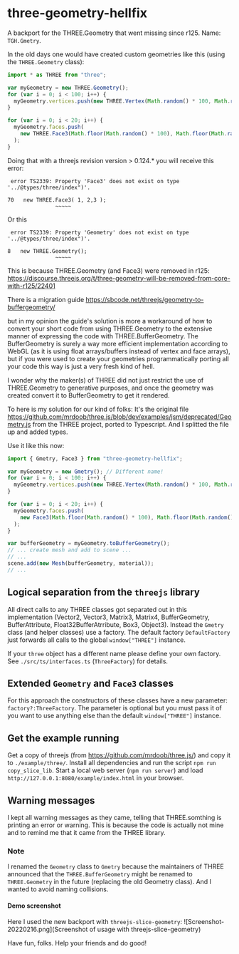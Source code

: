 # three-geometry-hellfix

A backport for the THREE.Geometry that went missing since r125. Name: `TGH.Gmetry`.

In the old days one would have created custom geometries like this (using the
`THREE.Geometry` class):

```javascript
import * as THREE from "three";

var myGeometry = new THREE.Geometry();
for (var i = 0; i < 100; i++) {
  myGeometry.vertices.push(new THREE.Vertex(Math.random() * 100, Math.random() * 100, Math.random() * 100));
}

for (var i = 0; i < 20; i++) {
  myGeometry.faces.push(
    new THREE.Face3(Math.floor(Math.random() * 100), Math.floor(Math.random() * 100), Math.floor(Math.random() * 100))
  );
}
```

Doing that with a threejs revision version > 0.124.\* you will receive this error:

```
 error TS2339: Property 'Face3' does not exist on type '../@types/three/index")'.

70   new THREE.Face3( 1, 2,3 );
               ~~~~~

```

Or this

```
 error TS2339: Property 'Geometry' does not exist on type '../@types/three/index")'.

8   new THREE.Geometry();
               ~~~~~
```

This is because THREE.Geometry (and Face3) were removed in r125:
https://discourse.threejs.org/t/three-geometry-will-be-removed-from-core-with-r125/22401

There is a migration guide
https://sbcode.net/threejs/geometry-to-buffergeometry/

but in my opinion the guide's solution is more a workaround of how to convert your short
code from using THREE.Geometry to the extensive manner of expressing the code with THREE.BufferGeometry.
The BufferGeometry is surely a way more efficient implementation according to WebGL (as it is
using float arrays/buffers instead of vertex and face arrays), but if you were used to create
your geometries programmatically porting all your code this way is just a very fresh kind of hell.

I wonder why the maker(s) of THREE did not just restrict the use of THREE.Geometry to
generative purposes, and once the geometry was created convert it to BufferGeometry to
get it rendered.

To here is my solution for our kind of folks:
It's the original file https://github.com/mrdoob/three.js/blob/dev/examples/jsm/deprecated/Geometry.js
from the THREE project, ported to Typescript. And I splitted the file up and added types.

Use it like this now:

```javascript
import { Gmetry, Face3 } from "three-geometry-hellfix";

var myGeometry = new Gmetry(); // Different name!
for (var i = 0; i < 100; i++) {
  myGeometry.vertices.push(new THREE.Vertex(Math.random() * 100, Math.random() * 100, Math.random() * 100));
}

for (var i = 0; i < 20; i++) {
  myGeometry.faces.push(
    new Face3(Math.floor(Math.random() * 100), Math.floor(Math.random() * 100), Math.floor(Math.random() * 100)) // and here, too!
  );
}

var bufferGeometry = myGeometry.toBufferGeometry();
// ... create mesh and add to scene ...
// ...
scene.add(new Mesh(bufferGeometry, material));
// ...
```

## Logical separation from the `threejs` library

All direct calls to any THREE classes got separated out in this implementation (Vector2, Vector3, Matrix3,
Matrix4, BufferGeometry, BufferAttribute, Float32BufferAtrribute, Box3, Object3). Instead the `Gmetry`
class (and helper classes) use a factory. The default factory `DefaultFactory` just forwards all
calls to the global `window["THREE"]` instance.

If your `three` object has a different name please
define your own factory. See `./src/ts/interfaces.ts` (`ThreeFactory`) for details.

## Extended `Geometry` and `Face3` classes

For this approach the constructors of these classes have a new parameter: `factory?:ThreeFactory`.
The parameter is optional but you must pass it of you want to use anything else than the default
`window["THREE"]` instance.

## Get the example running

Get a copy of threejs (from https://github.com/mrdoob/three.js/) and copy it to `./example/three/`.
Install all dependencies and run the script `npm run copy_slice_lib`.
Start a local web server (`npm run server`) and load `http://127.0.0.1:8080/example/index.html` in
your browser.

## Warning messages

I kept all warning messages as they came, telling that THREE.somthing is printing an error or
warning. This is because the code is actually not mine and to remind me that it came from the THREE library.

### Note

I renamed the `Geometry` class to `Gmetry` because the maintainers of THREE announced that the
`THREE.BufferGeometry` might be renamed to `THREE.Geometry` in the future (replacing the old
Geometry class).
And I wanted to avoid naming collisions.

#### Demo screenshot

Here I used the new backport with `threejs-slice-geometry`:
![Screenshot-20220216.png](Screenshot of usage with threejs-slice-geometry)

Have fun, folks.
Help your friends and do good!
